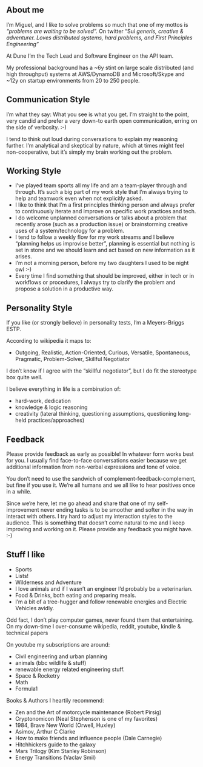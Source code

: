 ## About me

I’m Miguel, and I like to solve problems so much that one of my mottos is *“problems are waiting to be solved”.* On twitter “Sui *generis, creative & adventurer. Loves distributed systems, hard problems, and First Principles Engineering”*

At Dune I’m the Tech Lead and Software Engineer on the API team.

My professional background has a ~6y stint on large scale distributed (and high throughput) systems at AWS/DynamoDB and Microsoft/Skype and ~12y on startup environments from 20 to 250 people.

## Communication Style

I’m what they say: What you see is what you get. I’m straight to the point, very candid and prefer a very down-to earth open communication, erring on the side of verbosity. :-)

I tend to think out loud during conversations to explain my reasoning further. I’m analytical and skeptical by nature, which at times might feel non-cooperative, but it’s simply my brain working out the problem.

## Working Style

- I’ve played team sports all my life and am a team-player through and through. It’s such a big part of my work style that I’m always trying to help and teamwork even when not explicitly asked.
- I like to think that I’m a first principles thinking person and always prefer to continuously iterate and improve on specific work practices and tech.
- I do welcome unplanned conversations or talks about a problem that recently arose (such as a production issue) or brainstorming  creative uses of a system/technology for a problem.
- I tend to follow a weekly flow for my work streams and I believe “planning helps us improvise better”, planning is essential but nothing is set in stone and we should learn and act based on new information as it arises.
- I’m not a morning person, before my two daughters I used to be night owl :-)
- Every time I find something that should be improved, either in tech or in workflows or procedures, I always try to clarify the problem and propose a solution in a productive way.

## Personality Style

If you like (or strongly believe) in personality tests, I’m a Meyers-Briggs ESTP.

According to wikipedia it maps to:

- Outgoing, Realistic, Action-Oriented, Curious, Versatile, Spontaneous, Pragmatic, Problem-Solver, Skillful Negotiator

I don’t know if I agree with the “skillful negotiator”, but I do fit the stereotype box quite well.

I believe everything in life is a combination of:

- hard-work, dedication
- knowledge & logic reasoning
- creativity (lateral thinking, questioning assumptions, questioning long-held practices/approaches)

## Feedback

Please provide feedback as early as possible! In whatever form works best for you. I usually find face-to-face conversations easier because we get additional information from non-verbal expressions and tone of voice.

You don’t need to use the sandwich of complement-feedback-complement, but fine if you use it. We’re all humans and we all like to hear positives once in a while.

Since we’re here, let me go ahead and share that one of my self-improvement never ending tasks is to be smoother and softer in the way in interact with others. I try hard to adjust my interaction styles to the audience. This is something that doesn’t come natural to me and I keep improving and working on it. Please provide any feedback you might have. :-)

## Stuff I like

- Sports
- Lists!
- Wilderness and Adventure
- I love animals and if I wasn’t an engineer I’d probably be a veterinarian.
- Food & Drinks, both eating and preparing meals.
- I’m a bit of a tree-hugger and follow renewable energies and Electric Vehicles avidly.

Odd fact, I don’t play computer games, never found them that entertaining. On my down-time I over-consume wikipedia, reddit, youtube, kindle & technical papers

On youtube my subscriptions are around:

- Civil engineering and urban planning
- animals (bbc wildlife & stuff)
- renewable energy related engineering stuff.
- Space & Rocketry
- Math
- Formula1

Books & Authors I heartily recommend:

- Zen and the Art of motorcycle maintenance (Robert Pirsig)
- Cryptonomicon (Neal Stephenson is one of my favorites)
- 1984, Brave New World (Orwell, Huxley)
- Asimov, Arthur C Clarke
- How to make friends and influence people (Dale Carnegie)
- Hitchhickers guide to the galaxy
- Mars Trilogy (Kim Stanley Robinson)
- Energy Transitions (Vaclav Smil)
